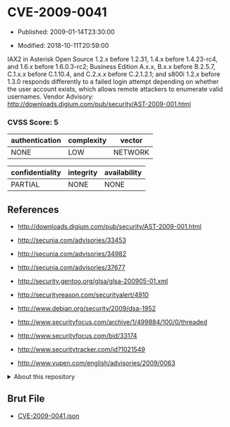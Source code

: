 # CVE-2009-0041

- Published: 2009-01-14T23:30:00

- Modified: 2018-10-11T20:59:00

IAX2 in Asterisk Open Source 1.2.x before 1.2.31, 1.4.x before 1.4.23-rc4, and 1.6.x before 1.6.0.3-rc2; Business Edition A.x.x, B.x.x before B.2.5.7, C.1.x.x before C.1.10.4, and C.2.x.x before C.2.1.2.1; and s800i 1.2.x before 1.3.0 responds differently to a failed login attempt depending on whether the user account exists, which allows remote attackers to enumerate valid usernames. Vendor Advisory: http://downloads.digium.com/pub/security/AST-2009-001.html

### CVSS Score: **5**

| authentication | complexity | vector |
| --- | --- | --- |
| NONE | LOW | NETWORK |

| confidentiality | integrity | availability |
| --- | --- | --- |
| PARTIAL | NONE | NONE |

## References

* http://downloads.digium.com/pub/security/AST-2009-001.html

* http://secunia.com/advisories/33453

* http://secunia.com/advisories/34982

* http://secunia.com/advisories/37677

* http://security.gentoo.org/glsa/glsa-200905-01.xml

* http://securityreason.com/securityalert/4910

* http://www.debian.org/security/2009/dsa-1952

* http://www.securityfocus.com/archive/1/499884/100/0/threaded

* http://www.securityfocus.com/bid/33174

* http://www.securitytracker.com/id?1021549

* http://www.vupen.com/english/advisories/2009/0063

<details>
<summary>About this repository</summary> 

  This repository is part of the project [Live Hack CVE](https://github.com/Live-Hack-CVE). Main website can be found [www.live-hack.org](https://www.live-hack.org) 
  
  Made by [Sn0wAlice](https://github.com/Sn0wAlice) for the people that care about security and need to have a feed of the latest CVEs. Hope you enjoy it, don't forget to star the repo and follow me on [Twitter](https://twitter.com/Sn0wAlice) and [Github](https://github.com/Sn0wAlice). And that is my [personnal website](https://www.alice-snow.me/)

  - [Home Page](https://github.com/Live-Hack-CVE)
  - [Framework](https://github.com/Live-Hack-CVE/cve-framework)
  - [CVE database](https://github.com/Live-Hack-CVE/full_database)
  - [Changelog](https://github.com/Live-Hack-CVE/Changelog)
</details>

## Brut File

* [CVE-2009-0041.json](https://raw.githubusercontent.com/Live-Hack-CVE/full_database/main/cves/2009/CVE-2009-0041.json)

